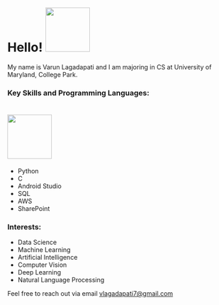 # Hello! <img src="https://github.com/varun-lagadapati/About-Me/assets/123317278/52b6098d-4575-4478-a93c-b30da0da20f1" width="100" height="100">

My name is Varun Lagadapati and I am majoring in CS at University of Maryland, College Park.

### Key Skills and Programming Languages:

# <img src="https://github.com/varun-lagadapati/About-Me/assets/123317278/1bd331d3-2513-484e-bc6a-52dcf0c82a9a" width="100" height="100">
- Python
- C
- Android Studio
- SQL
- AWS
- SharePoint

### Interests:

- Data Science 
- Machine Learning
- Artificial Intelligence
- Computer Vision
- Deep Learning
- Natural Language Processing

Feel free to reach out via email vlagadapati7@gmail.com
